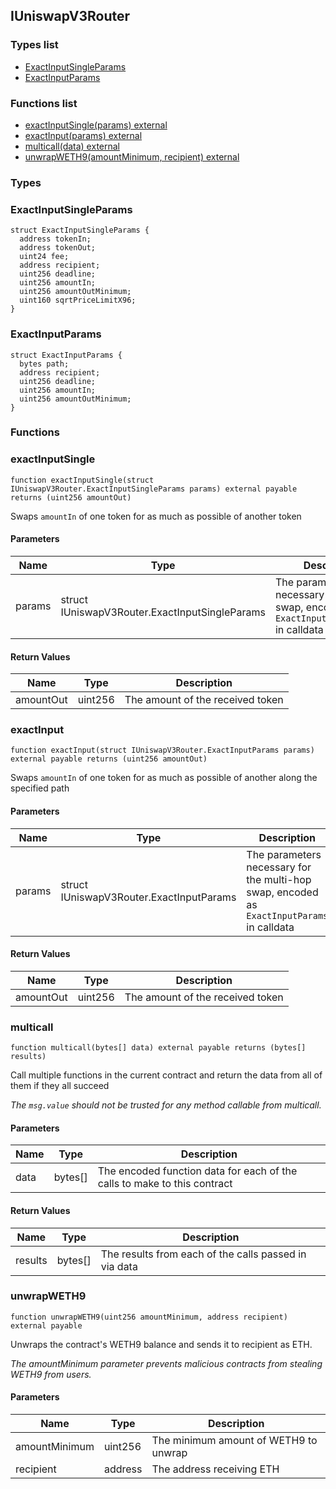 
## IUniswapV3Router

### Types list
- [ExactInputSingleParams](#exactinputsingleparams)
- [ExactInputParams](#exactinputparams)

### Functions list
- [exactInputSingle(params) external](#exactinputsingle)
- [exactInput(params) external](#exactinput)
- [multicall(data) external](#multicall)
- [unwrapWETH9(amountMinimum, recipient) external](#unwrapweth9)

### Types
### ExactInputSingleParams

```solidity
struct ExactInputSingleParams {
  address tokenIn;
  address tokenOut;
  uint24 fee;
  address recipient;
  uint256 deadline;
  uint256 amountIn;
  uint256 amountOutMinimum;
  uint160 sqrtPriceLimitX96;
}
```
### ExactInputParams

```solidity
struct ExactInputParams {
  bytes path;
  address recipient;
  uint256 deadline;
  uint256 amountIn;
  uint256 amountOutMinimum;
}
```

### Functions
### exactInputSingle

```solidity
function exactInputSingle(struct IUniswapV3Router.ExactInputSingleParams params) external payable returns (uint256 amountOut)
```
Swaps `amountIn` of one token for as much as possible of another token

#### Parameters

| Name | Type | Description |
| ---- | ---- | ----------- |
| params | struct IUniswapV3Router.ExactInputSingleParams | The parameters necessary for the swap, encoded as `ExactInputSingleParams` in calldata |

#### Return Values

| Name | Type | Description |
| ---- | ---- | ----------- |
amountOut | uint256 | The amount of the received token |

### exactInput

```solidity
function exactInput(struct IUniswapV3Router.ExactInputParams params) external payable returns (uint256 amountOut)
```
Swaps `amountIn` of one token for as much as possible of another along the specified path

#### Parameters

| Name | Type | Description |
| ---- | ---- | ----------- |
| params | struct IUniswapV3Router.ExactInputParams | The parameters necessary for the multi-hop swap, encoded as `ExactInputParams` in calldata |

#### Return Values

| Name | Type | Description |
| ---- | ---- | ----------- |
amountOut | uint256 | The amount of the received token |

### multicall

```solidity
function multicall(bytes[] data) external payable returns (bytes[] results)
```
Call multiple functions in the current contract and return the data from all of them if they all succeed

_The `msg.value` should not be trusted for any method callable from multicall._

#### Parameters

| Name | Type | Description |
| ---- | ---- | ----------- |
| data | bytes[] | The encoded function data for each of the calls to make to this contract |

#### Return Values

| Name | Type | Description |
| ---- | ---- | ----------- |
results | bytes[] | The results from each of the calls passed in via data |

### unwrapWETH9

```solidity
function unwrapWETH9(uint256 amountMinimum, address recipient) external payable
```
Unwraps the contract's WETH9 balance and sends it to recipient as ETH.

_The amountMinimum parameter prevents malicious contracts from stealing WETH9 from users._

#### Parameters

| Name | Type | Description |
| ---- | ---- | ----------- |
| amountMinimum | uint256 | The minimum amount of WETH9 to unwrap |
| recipient | address | The address receiving ETH |

